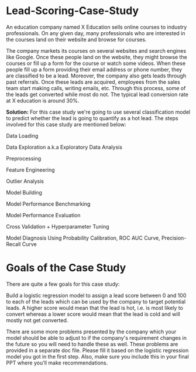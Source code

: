 # Lead-Scoring-Case-Study
 
An education company named X Education sells online courses to industry professionals. On any given day, many professionals who are interested in the courses land on their website and browse for courses.  

The company markets its courses on several websites and search engines like Google. Once these people land on the website, they might browse the courses or fill up a form for the course or watch some videos. When these people fill up a form providing their email address or phone number, they are classified to be a lead. Moreover, the company also gets leads through past referrals. Once these leads are acquired, employees from the sales team start making calls, writing emails, etc. Through this process, some of the leads get converted while most do not. The typical lead conversion rate at X education is around 30%. 

**Solution:**
For this case study we're going to use several classification model to predict whether the lead is going to quantify as a hot lead. The steps involved for this case study are mentioned below:

Data Loading

Data Exploration a.k.a Exploratory Data Analysis

Preprocessing

Feature Engineering

Outlier Analysis

Model Building

Model Performance Benchmarking

Model Performance Evaluation

Cross Validation + Hyperparameter Tuning

Model Diagnosis Using Probability Calibration, ROC AUC Curve, Precision-Recall Curve


# Goals of the Case Study
There are quite a few goals for this case study:

Build a logistic regression model to assign a lead score between 0 and 100 to each of the leads which can be used by the company to target potential leads. A higher score would mean that the lead is hot, i.e. is most likely to convert whereas a lower score would mean that the lead is cold and will mostly not get converted.

There are some more problems presented by the company which your model should be able to adjust to if the company's requirement changes in the future so you will need to handle these as well. These problems are provided in a separate doc file. Please fill it based on the logistic regression model you got in the first step. Also, make sure you include this in your final PPT where you'll make recommendations.
